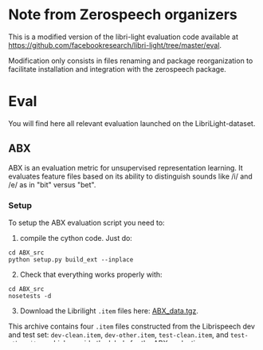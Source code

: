 # Note from Zerospeech organizers

This is a modified version of the libri-light evaluation code available at
https://github.com/facebookresearch/libri-light/tree/master/eval.

Modification only consists in files renaming and package reorganization to
facilitate installation and integration with the zerospeech package.


# Eval

You will find here all relevant evaluation launched on the LibriLight-dataset.

## ABX

ABX is an evaluation metric for unsupervised representation learning. It evaluates feature files based on its ability to distinguish sounds like /i/ and /e/ as in "bit" versus "bet".

### Setup

To setup the ABX evaluation script you need to:

1. compile the cython code. Just do:

```console
cd ABX_src
python setup.py build_ext --inplace
```

2. Check that everything works properly with:
```console
cd ABX_src
nosetests -d
```

3. Download the Librilight `.item` files here: [ABX_data.tgz](https://dl.fbaipublicfiles.com/librilight/data/ABX_data.tgz).

This archive contains four `.item` files constructed from the Librispeech dev and test set: `dev-clean.item`, `dev-other.item`, `test-clean.item`, and `test-other.item`, which provide the labels for the ABX evaluation.

### How to run the ABX evaluation ?

Dump your features in .pt (torch), .npz or .npy (numpy) format somewhere. Your features dataset should look like this:

```console
\data_dir
  file_name_0.extension
  file_name_1.extension
  ...
```

Each file should contain a 2D-vector of shape Sequence_size x Feature_dimension.

Then run:
```console
python eval_ABX.py $PATH_FEATURE_DIR  $PATH_TO_ABX_ITEMS/$DB_NAME.item --file_extension $EXTENSION --out $OUTPUT_DIR --feature_size $FEATURE_SIZE
```

Where `$DB_NAME` is one of the 4 evaluation datasets (`dev-clean`, `dev-other`, `test-clean`, `test-other`) and `$FEATURE_SIZE` is the duration (in s) of one feature of the model (for a `10ms` frame rate, this would be `0.01`).


## Pre-computed checkpoints

Some pre-computed model trained with CPC are available for use ! In order to load a model just use CPC_loader.py, for example to retrieve the model trained on the 60k hours dataset:

```console
python CPC_loader.py 60k $PATH_OUTPUT_CHECKPOINT
```

You can directly evaluate the ABX score on this checkpoint by running:
```console
python eval_ABX.py $PATH_AUDIO_DIR  ABX_data/$DB_NAME.item --file_extension $EXTENSION --out $OUTPUT_DIR --path_checkpoint $PATH_OUTPUT_CHECKPOINT
```

Where $EXTENSION corresponds to an audio foramt (.wav, .flac ...)

## Linear Classification PER

Representations can also be evaluated by how easy it is to train a linear phoneme classifier.

### Setup

To setup the PER evaluation script you need to compile the cython code it relies on. Just do:
```console
cd PER_src
python setup.py build_ext --inplace
```

You will also need to download the [10h labelled data](https://dl.fbaipublicfiles.com/librilight/data/librispeech_finetuning.tgz).

### How to run the PER evaluation ?

First you need to train a linear classifier on your features. For example, if you want to evaluate a model fine-tuned on the 10h dataset, just run:
```console
python eval_PER.py train $PATH_TO_10h_AUDIO_DATA_DIR $PATH_TO_10h_PHONE_DATA $PATH_TO_THE_JSON_PHONE_CONVERTER $PATH_TO_THE_CPC_MODEL -o $PATH_OUT
```

Then you can run the PER computation, for example on librispeech100/test-clean:
```console
python eval_PER.py per $PATH_OUT/checkpoint.pt $PATH_TO_TEST_CLEAN $PATH_TO_TEST_CLEAN_PHONES --file_extension .flac
```


## WER

We provide here a test of representations based on word error rate.

### Setup
* wav2letter python bindings: [(how-to)](https://github.com/facebookresearch/wav2letter/tree/master/bindings/python).
* KenLM-based Librispeech language model, can be found [here](http://www.openslr.org/11/) or downloaded [here](https://dl.fbaipublicfiles.com/librilight/data/4-gram.bin); it should be placed into `WER_data/`.
* lexicon, [download](https://dl.fbaipublicfiles.com/librilight/data/lexicon.txt.gz); it should be placed into `WER_data/`.
* jiwer, installable via `pip install jiwer`.

### How to run the WER evaluation?

Training a letter classifier on top of a pre-trained CPC model:
```console
python eval_WER.py --path_train=$PATH_FINETUNING --path_val=$PATH_TO_DEV_CLEAN --path_checkpoint=$PATH_OUT/checkpoint.pt --lr=1e-3  --n_epochs=50 --p_dropout=0.1 --output=$OUTPUT_DIR

```
Evaluating it with wav2letter decoder:
```console
python eval_WER.py --path_checkpoint=$PATH_OUT/checkpoint.pt --lr=1e-3  --n_epochs=50 --p_dropout=0.1 --output=$OUTPUT_DIR --path_wer=$PATH_TO_TEST_CLEAN
```

You can also train and evaluate afterwards, in a single command:
```console
python eval_WER.py --path_train=$PATH_FINETUNING --path_val=$PATH_TO_DEV_CLEAN --path_checkpoint=$PATH_OUT/checkpoint.pt --lr=1e-3  --n_epochs=50 --p_dropout=0.1 --output=$OUTPUT_DIR --path_wer=$PATH_TO_TEST_CLEAN
```
